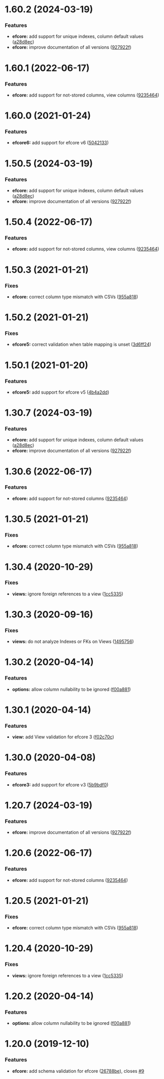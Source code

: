 # 1.60.2 (2024-03-19)


### Features

* **efcore:** add support for unique indexes, column default values ([a28d8ec](https://github.com/aranasoft/cobweb/commit/a28d8ecbf7d58a18f4f6715757e6f4045ae7b9b2))
* **efcore:** improve documentation of all versions ([927922f](https://github.com/aranasoft/cobweb/commit/927922faf7fa82c5d0b77ab49a3c92d66f77decb))



# 1.60.1 (2022-06-17)


### Features

* **efcore:** add support for not-stored columns, view columns ([9235464](https://github.com/aranasoft/cobweb/commit/9235464cb4b5bea1707d802a948baf724e0f26a6))



# 1.60.0 (2021-01-24)


### Features

* **efcore6:** add support for efcore v6 ([5042133](https://github.com/aranasoft/cobweb/commit/50421337eccae886d724194870ae49522589b656))



# 1.50.5 (2024-03-19)


### Features

* **efcore:** add support for unique indexes, column default values ([a28d8ec](https://github.com/aranasoft/cobweb/commit/a28d8ecbf7d58a18f4f6715757e6f4045ae7b9b2))
* **efcore:** improve documentation of all versions ([927922f](https://github.com/aranasoft/cobweb/commit/927922faf7fa82c5d0b77ab49a3c92d66f77decb))



# 1.50.4 (2022-06-17)


### Features

* **efcore:** add support for not-stored columns, view columns ([9235464](https://github.com/aranasoft/cobweb/commit/9235464cb4b5bea1707d802a948baf724e0f26a6))



# 1.50.3 (2021-01-21)


### Fixes

* **efcore:** correct column type mismatch with CSVs ([955a818](https://github.com/aranasoft/cobweb/commit/955a818e7fb2869f2c0c99d6c9b8fb9e1b872222))



# 1.50.2 (2021-01-21)


### Fixes

* **efcore5:** correct validation when table mapping is unset ([3d6ff24](https://github.com/aranasoft/cobweb/commit/3d6ff24dd8e09cf6a4668c32e50bb53a83b23725))



# 1.50.1 (2021-01-20)


### Features

* **efcore5:** add support for efcore v5 ([4b4a2dd](https://github.com/aranasoft/cobweb/commit/4b4a2dd9d3df7251afec48afc026315ac437defa))



# 1.30.7 (2024-03-19)


### Features

* **efcore:** add support for unique indexes, column default values ([a28d8ec](https://github.com/aranasoft/cobweb/commit/a28d8ecbf7d58a18f4f6715757e6f4045ae7b9b2))
* **efcore:** improve documentation of all versions ([927922f](https://github.com/aranasoft/cobweb/commit/927922faf7fa82c5d0b77ab49a3c92d66f77decb))



# 1.30.6 (2022-06-17)


### Features

* **efcore:** add support for not-stored columns ([9235464](https://github.com/aranasoft/cobweb/commit/9235464cb4b5bea1707d802a948baf724e0f26a6))



# 1.30.5 (2021-01-21)


### Fixes

* **efcore:** correct column type mismatch with CSVs ([955a818](https://github.com/aranasoft/cobweb/commit/955a818e7fb2869f2c0c99d6c9b8fb9e1b872222))



# 1.30.4 (2020-10-29)


### Fixes

* **views:** ignore foreign references to a view ([1cc5335](https://github.com/aranasoft/cobweb/commit/1cc53353576014f996a3bc1327a58ed022e66cab))



# 1.30.3 (2020-09-16)


### Fixes

* **views:** do not analyze Indexes or FKs on Views ([1495756](https://github.com/aranasoft/cobweb/commit/1495756e15a7f6ad392ae279be80e9157fa50fbd))



# 1.30.2 (2020-04-14)


### Features

* **options:** allow column nullability to be ignored ([f00a881](https://github.com/aranasoft/cobweb/commit/f00a8814294ecfbc4e8c00e0b8b05ac7f6f6003e))


# 1.30.1 (2020-04-14)


### Features

* **view:** add View validation for efcore 3 ([f02c70c](https://github.com/aranasoft/cobweb/commit/f02c70cd734f47b6b0a3c23b126e86ebf9c1aa4e))



# 1.30.0 (2020-04-08)


### Features

* **efcore3:** add support for efcore v3 ([5b9bdf0](https://github.com/aranasoft/cobweb/commit/5b9bdf0be1d059a2cf7a2408bc146cff5cb1bae1))



# 1.20.7 (2024-03-19)


### Features

* **efcore:** improve documentation of all versions ([927922f](https://github.com/aranasoft/cobweb/commit/927922faf7fa82c5d0b77ab49a3c92d66f77decb))



# 1.20.6 (2022-06-17)


### Features

* **efcore:** add support for not-stored columns ([9235464](https://github.com/aranasoft/cobweb/commit/9235464cb4b5bea1707d802a948baf724e0f26a6))



# 1.20.5 (2021-01-21)


### Fixes

* **efcore:** correct column type mismatch with CSVs ([955a818](https://github.com/aranasoft/cobweb/commit/955a818e7fb2869f2c0c99d6c9b8fb9e1b872222))



# 1.20.4 (2020-10-29)


### Fixes

* **views:** ignore foreign references to a view ([1cc5335](https://github.com/aranasoft/cobweb/commit/1cc53353576014f996a3bc1327a58ed022e66cab))



# 1.20.2 (2020-04-14)


### Features

* **options:** allow column nullability to be ignored ([f00a881](https://github.com/aranasoft/cobweb/commit/f00a8814294ecfbc4e8c00e0b8b05ac7f6f6003e))



# 1.20.0 (2019-12-10)


### Features

* **efcore:** add schema validation for efcore ([26788be](https://github.com/aranasoft/cobweb/commit/26788be26b2cdf6400f70a113501ac422aa4f12a)), closes [#9](https://github.com/aranasoft/cobweb/issues/9)



